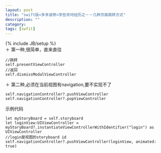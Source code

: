 ```yaml
---
layout: post
title: "swift版<多多装修>学些坎坷经历之－－几种页面跳转方式"
description: ""
category:
tags: [swfit]
---
```

{% include JB/setup %}   
＋ 第一种,很简单，直来直往

```   
//跳转
self.presentViewController  
//返回
self.dismissModalViewController 
```   
＋ 第二种,必须在当前视图有navigation,要不实现不了   

```   
self.navigationController?.pushViewController  
self.navigationController?.popViewController 
```

示例代码   
   
```   
let myStoryBoard = self.storyboard     
let loginView:UIViewController = myStoryBoard?.instantiateViewControllerWithIdentifier("login") as UIViewController                   
//login是视图的storyboard id    
self.navigationController?.pushViewController(loginView, animated: true)    
```
